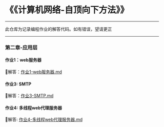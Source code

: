 ﻿# 《《计算机网络-自顶向下方法》》
---

此仓库为记录编程作业的解答代码。如有错误，望请更正

---

### 第二章-应用层

#### 作业1：web服务器
	
🚀解答：[作业1-web服务器.md](SocketProgramLab/lab1-webServer/作业1-webServer-解答.md)

#### 作业3: SMTP
🎁解答：[作业3-SMTP.md](SocketProgramLab/lab3-SMTP/作业3-SMTP-解答.md)

#### 作业4: 多线程web代理服务器
🛫解答: [作业4-多线程web代理服务器.md](SocketProgramLab/lab4-ProxyServer/作业4-多线程web代理服务器-解答.md)
